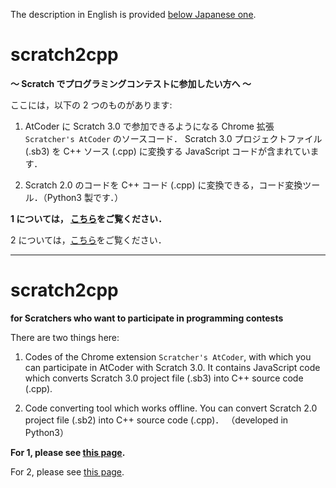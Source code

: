 The description in English is provided [below Japanese one](#eng).

# scratch2cpp

**〜 Scratch でプログラミングコンテストに参加したい方へ 〜**

ここには，以下の 2 つのものがあります:

1. AtCoder に Scratch 3.0 で参加できるようになる Chrome 拡張 `Scratcher's AtCoder` のソースコード．
   Scratch 3.0 プロジェクトファイル (.sb3) を C++ ソース (.cpp) に変換する
   JavaScript コードが含まれています．

2. Scratch 2.0 のコードを C++ コード (.cpp) に変換できる，コード変換ツール．（Python3 製です．）

**1 については， [こちら](/web/crx/README.md)をご覧ください．**

2 については，[こちら](/sb2-tool/README.md)をご覧ください．

---

<a name="eng"></a>

# scratch2cpp

**for Scratchers who want to participate in programming contests**

There are two things here:

1. Codes of the Chrome extension `Scratcher's AtCoder`, with which you can participate in AtCoder with Scratch 3.0.
   It contains JavaScript code which converts Scratch 3.0 project file (.sb3) into C++ source code (.cpp).

2. Code converting tool which works offline. You can convert Scratch 2.0 project file (.sb2) into C++ source code (.cpp)． （developed in Python3）

**For 1, please see [this page](/web/crx/README.md).**

For 2, please see [this page](/sb2-tool/README.md).

